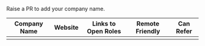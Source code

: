 Raise a PR to add your company name.

| Company Name  | Website | Links to Open Roles | Remote Friendly | Can Refer       |
| ------------- | --------|---------------------|-----------------|-----------------|
|               |         |                     |                 |                 |
